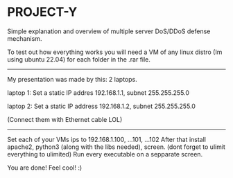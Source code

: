 # PROJECT-Y
Simple explanation and overview of multiple server DoS/DDoS defense mechanism.


To test out how everything works you will need a VM of any linux distro (Im using ubuntu 22.04) for each folder in the .rar file.

----------------

My presentation was made by this:
2 laptops.

laptop 1:
Set a static IP addres 192.168.1.1, subnet 255.255.255.0

laptop 2:
Set a static IP address 192.168.1.2, subnet 255.255.255.0

(Connect them with Ethernet cable LOL)

----------------

Set each of your VMs ips to 192.168.1.100, ...101, ...102
After that install apache2, python3 (along with the libs needed), screen. (dont forget to ulimit everything to ulimited)
Run every executable on a sepparate screen.

You are done! Feel cool! :)
